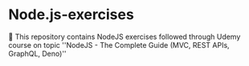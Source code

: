 # Node.js-exercises
📝 This repository contains NodeJS exercises followed through Udemy course on topic ''NodeJS - The Complete Guide (MVC, REST APIs, GraphQL, Deno)''
